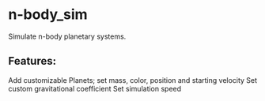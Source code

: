 # n-body_sim

Simulate n-body planetary systems.

Features:
--------------
Add customizable Planets; set mass, color, position and starting velocity
Set custom gravitational coefficient
Set simulation speed
